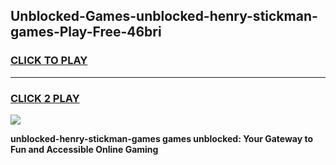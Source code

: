 
## Unblocked-Games-unblocked-henry-stickman-games-Play-Free-46bri
<h3>
<a href="https://premium76.site?title=unblocked-henry-stickman-games&ref=10A">CLICK TO PLAY</a></h3>
<hr>

<h3>
<a href="https://premium76.site?title=unblocked-henry-stickman-games&ref=10A">CLICK 2 PLAY</a>
  
</h3>

<a href="https://premium76.site?title=unblocked-henry-stickman-games&ref=10A"><img src="https://clearcache.store/games.png"></a>


**unblocked-henry-stickman-games games unblocked: Your Gateway to Fun and Accessible Online Gaming**
